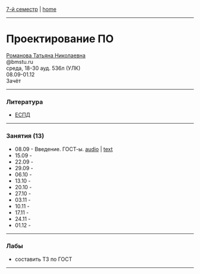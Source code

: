 [7-й семестр](../2021_2022_7_sem.md) | [home](../README.md)
____________________________________
# Проектирование ПО
[Романова Татьяна Николаевна](https://wwv.bmstu.ru/ps/~rtn/) \
@bmstu.ru \
среда, 18-30 ауд. 536л (УЛК)\
08.09-01.12 \
Зачёт 
____________________________________
### Литература

* [ЕСПД](https://drive.google.com/file/d/1R1qfW6GxB-C5nDsyhi-0VOpVmsohruw0/view?usp=drivesdk)
____________________________________
### Занятия (13)

* 08.09 - Введение. ГОСТ-ы. [audio](https://drive.google.com/file/d/1QcJT_MvzXf4dGI4eH-7eDBRlLSS97ucu/view?usp=drivesdk) | [text](https://mttoffice-my.sharepoint.com/:w:/g/personal/dkosarevsky_mtt_ru/ESGzFcQbg5FDnQ4QHKcAq-QBwylbrkHpUoTdnScArxn_jw?e=zwHMmT)
* 15.09 - 
* 22.09 - 
* 29.09 - 
* 06.10 - 
* 13.10 - 
* 20.10 - 
* 27.10 - 
* 03.11 - 
* 10.11 - 
* 17.11 - 
* 24.11 - 
* 01.12 - 
____________________________________
### Лабы

* составить ТЗ по ГОСТ

____________________________________
